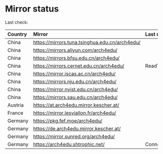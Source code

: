 <script src="./time.js"></script>
# Mirror status
Last check: <script type="text/javascript">localize(1758835180.460663);</script>

|Country|Mirror|Last update|
|:------|:-----|:----------|
|China|https://mirrors.tuna.tsinghua.edu.cn/arch4edu/|<script type="text/javascript">localize(1758826188);</script>|
|China|https://mirrors.aliyun.com/arch4edu/|<script type="text/javascript">localize(1758739112);</script>|
|China|https://mirrors.bfsu.edu.cn/arch4edu/|<script type="text/javascript">localize(1758739112);</script>|
|China|https://mirrors.cernet.edu.cn/arch4edu/|ReadTimeout|
|China|https://mirror.iscas.ac.cn/arch4edu/|<script type="text/javascript">localize(1758826188);</script>|
|China|https://mirrors.nju.edu.cn/arch4edu/|<script type="text/javascript">localize(1758739112);</script>|
|China|https://mirror.nyist.edu.cn/arch4edu/|<script type="text/javascript">localize(1758739112);</script>|
|China|https://mirrors.sau.edu.cn/arch4edu/|<script type="text/javascript">localize(1756795646);</script>|
|Austria|https://at.arch4edu.mirror.kescher.at/|<script type="text/javascript">localize(1756104457);</script>|
|France|https://mirror.lesviallon.fr/arch4edu/|<script type="text/javascript">localize(1756709288);</script>|
|Germany|https://pkg.fef.moe/arch4edu/|<script type="text/javascript">localize(1756104457);</script>|
|Germany|https://de.arch4edu.mirror.kescher.at/|<script type="text/javascript">localize(1756104457);</script>|
|Germany|https://mirror.sunred.org/arch4edu/|<script type="text/javascript">localize(1758826188);</script>|
|Germany|https://arch4edu.shtrophic.net/|ConnectionError|

<script src="./tablefilter/tablefilter.js"></script>
<script src="./table.js"></script>